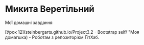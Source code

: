 

# Микита Веретільний
Мої домашні завдання

[Урок 12](steinbergarts.github.io/Project3.2 - Bootstrap self/ "Моя домагшка) - Роботам з репозиторієм ҐітХаб.


